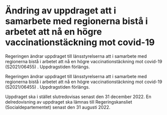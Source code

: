 # Ändring av uppdraget att i samarbete med regionerna bistå i arbetet att nå en högre vaccinationstäckning mot covid-19

Regeringen ändrar uppdraget till länsstyrelserna att i samarbete med regionerna bistå i arbetet att nå en högre vaccinationstäckning mot covid-19 (S2021/06455) . Uppdragstiden förlängs.

Regeringen ändrar uppdraget till länsstyrelserna att i samarbete med regionerna bistå i arbetet att nå en högre vaccinationstäckning mot covid-19 (S2021/06455) . Uppdragstiden förlängs.

Uppdraget ska i stället slutredovisas senast den 31 december 2022. En delredovisning av uppdraget ska lämnas till Regeringskansliet (Socialdepartementet) senast den 31 augusti 2022.
